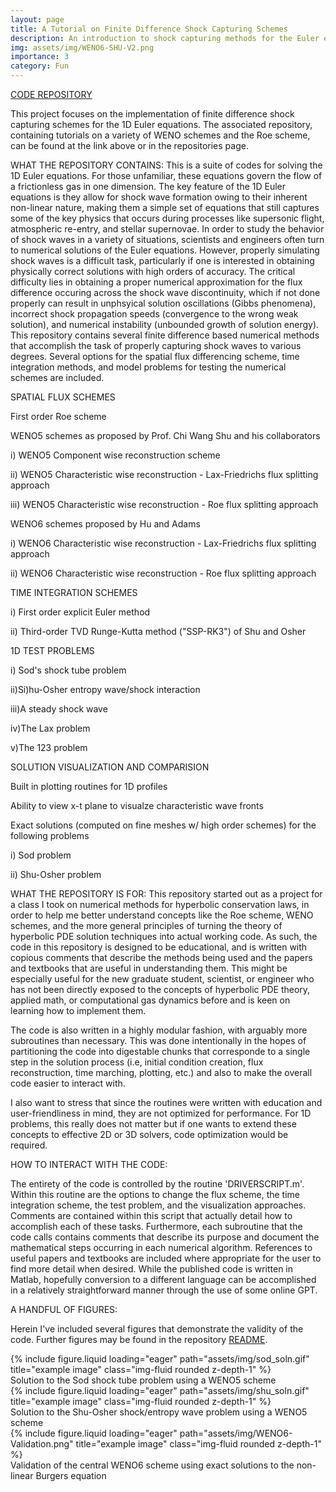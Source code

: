 ```yaml
---
layout: page
title: A Tutorial on Finite Difference Shock Capturing Schemes
description: An introduction to shock capturing methods for the Euler equations
img: assets/img/WENO6-SHU-V2.png
importance: 3
category: Fun
---
```


[CODE REPOSITORY](https://github.com/sulli72/1D_EULER)

This project focuses on the implementation of finite difference shock capturing schemes for the 1D Euler equations. 
The associated repository, containing tutorials on a variety of WENO schemes and the Roe scheme, can be found at the link above
or in the repositories page.

WHAT THE REPOSITORY CONTAINS: This is a suite of codes for solving the 1D Euler equations. For those unfamiliar, these equations govern the flow of a frictionless gas in one dimension. The key feature of the 1D Euler equations is they allow for shock wave formation owing to their inherent non-linear nature, making them a simple set of equations that still captures some of the key physics that occurs during processes like supersonic flight, atmospheric re-entry, and stellar supernovae. In order to study the behavior of shock waves in a variety of situations, scientists and engineers often turn to numerical solutions of the Euler equations. However, properly simulating shock waves is a difficult task, particularly if one is interested in obtaining physically correct solutions with high orders of accuracy. The critical difficulty lies in obtaining a proper numerical approximation for the flux difference occuring across the shock wave discontinuity, which if not done properly can result in unphsyical solution oscillations (Gibbs phenomena), incorrect shock propagation speeds (convergence to the wrong weak solution), and numerical instability (unbounded growth of solution energy). This repository contains several finite difference based numerical methods that accomplish the task of properly capturing shock waves to various degrees. Several options for the spatial flux differencing scheme, time integration methods, and model problems for testing the numerical schemes are included.

SPATIAL FLUX SCHEMES

First order Roe scheme

WENO5 schemes as proposed by Prof. Chi Wang Shu and his collaborators

i) WENO5 Component wise reconstruction scheme

ii) WENO5 Characteristic wise reconstruction - Lax-Friedrichs flux splitting approach

iii) WENO5 Characteristic wise reconstruction - Roe flux splitting approach

WENO6 schemes proposed by Hu and Adams

i) WENO6 Characteristic wise reconstruction - Lax-Friedrichs flux splitting approach

ii) WENO6 Characteristic wise reconstruction - Roe flux splitting approach

TIME INTEGRATION SCHEMES

i) First order explicit Euler method

ii) Third-order TVD Runge-Kutta method ("SSP-RK3") of Shu and Osher


1D TEST PROBLEMS

i) Sod's shock tube problem

ii)Si)hu-Osher entropy wave/shock interaction

iii)A steady shock wave

iv)The Lax problem

v)The 123 problem

SOLUTION VISUALIZATION AND COMPARISION

Built in plotting routines for 1D profiles

Ability to view x-t plane to visualze characteristic wave fronts

Exact solutions (computed on fine meshes w/ high order schemes) for the following problems

i) Sod problem

ii) Shu-Osher problem

WHAT THE REPOSITORY IS FOR: This repository started out as a project for a class I took on numerical methods for hyperbolic conservation laws, in order to help me better understand concepts like the Roe scheme, WENO schemes, and the more general principles of turning the theory of hyperbolic PDE solution techniques into actual working code. As such, the code in this repository is designed to be educational, and is written with copious comments that describe the methods being used and the papers and textbooks that are useful in understanding them. This might be especially useful for the new graduate student, scientist, or engineer who has not been directly exposed to the concepts of hyperbolic PDE theory, applied math, or computational gas dynamics before and is keen on learning how to implement them.

The code is also written in a highly modular fashion, with arguably more subroutines than necessary. This was done intentionally in the hopes of partitioning the code into digestable chunks that corresponde to a single step in the solution process (i.e, initial condition creation, flux reconstruction, time marching, plotting, etc.) and also to make the overall code easier to interact with.

I also want to stress that since the routines were written with education and user-friendliness in mind, they are not optimized for performance. For 1D problems, this really does not matter but if one wants to extend these concepts to effective 2D or 3D solvers, code optimization would be required.

HOW TO INTERACT WITH THE CODE:

The entirety of the code is controlled by the routine 'DRIVERSCRIPT.m'. Within this routine are the options to change the flux scheme, the time integration scheme, the test problem, and the visualization approaches. Comments are contained within this script that actually detail how to accomplish each of these tasks. Furthermore, each subroutine that the code calls contains comments that describe its purpose and document the mathematical steps occurring in each numerical algorithm. References to useful papers and textbooks are included where appropriate for the user to find more detail when desired. While the published code is written in Matlab, hopefully conversion to a different language can be accomplished in a relatively straightforward manner through the use of some online GPT.

A HANDFUL OF FIGURES:

Herein I've included several figures that demonstrate the validity of the code. Further figures may be found in the repository
[README](https://github.com/sulli72/1D_EULER).

<div class="row">
    <div class="col-sm-6 mt-3 mt-md-0">
        {% include figure.liquid loading="eager" path="assets/img/sod_soln.gif" title="example image" class="img-fluid rounded z-depth-1" %}
    </div>
</div>
<div class="caption">
    Solution to the Sod shock tube problem using a WENO5 scheme 
</div>


<div class="row justify-content-md-center">
    <div class="col-sm-6 mt-3 mt-md-0">
        {% include figure.liquid loading="eager" path="assets/img/shu_soln.gif" title="example image" class="img-fluid rounded z-depth-1" %}
    </div>
</div>
<div class="caption">
    Solution to the Shu-Osher shock/entropy wave problem using a WENO5 scheme 
</div>

<div class="row">
    <div class="col-sm-6 mt-3 mt-md-0">
        {% include figure.liquid loading="eager" path="assets/img/WENO6-Validation.png" title="example image" class="img-fluid rounded z-depth-1" %}
    </div>
</div>
<div class="caption">
    Validation of the central WENO6 scheme using exact solutions to the non-linear Burgers equation
</div>
